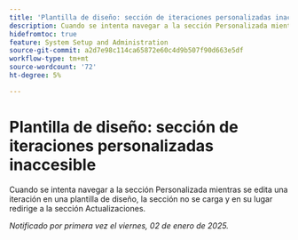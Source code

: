 ```yaml
---
title: 'Plantilla de diseño: sección de iteraciones personalizadas inaccesible'
description: Cuando se intenta navegar a la sección Personalizada mientras se edita una iteración en una plantilla de diseño, la sección no se carga y en su lugar redirige a la sección Actualizaciones.
hidefromtoc: true
feature: System Setup and Administration
source-git-commit: a2d7e98c114ca65872e60c4d9b507f90d663e5df
workflow-type: tm+mt
source-wordcount: '72'
ht-degree: 5%

---
```


# Plantilla de diseño: sección de iteraciones personalizadas inaccesible

Cuando se intenta navegar a la sección Personalizada mientras se edita una iteración en una plantilla de diseño, la sección no se carga y en su lugar redirige a la sección Actualizaciones.

_Notificado por primera vez el viernes, 02 de enero de 2025._
